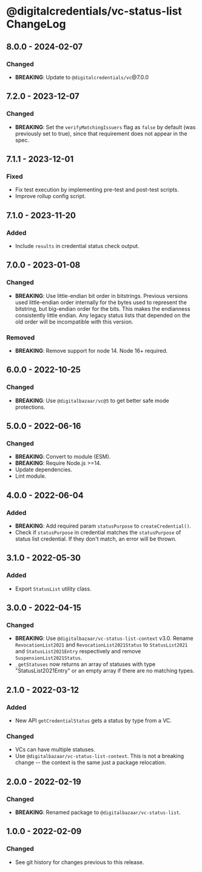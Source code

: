# @digitalcredentials/vc-status-list ChangeLog

## 8.0.0 - 2024-02-07

### Changed
- **BREAKING**: Update to `@digitalcredentials/vc`@7.0.0

## 7.2.0 - 2023-12-07

### Changed
- **BREAKING**: Set the `verifyMatchingIssuers` flag as `false` by default (was
  previously set to true), since that requirement does not appear in the spec.

## 7.1.1 - 2023-12-01

### Fixed
- Fix test execution by implementing pre-test and post-test scripts.
- Improve rollup config script.

## 7.1.0 - 2023-11-20

### Added
- Include `results` in credential status check output.

## 7.0.0 - 2023-01-08

### Changed
- **BREAKING**: Use little-endian bit order in bitstrings. Previous versions
  used little-endian order internally for the bytes used to represent the
  bitstring, but big-endian order for the bits. This makes the endianness
  consistently little endian. Any legacy status lists that depended on the old
  order will be incompatible with this version.

### Removed
- **BREAKING**: Remove support for node 14. Node 16+ required.

## 6.0.0 - 2022-10-25

### Changed
- **BREAKING**: Use `@digitalbazaar/vc@5` to get better safe mode
  protections.

## 5.0.0 - 2022-06-16

### Changed
- **BREAKING**: Convert to module (ESM).
- **BREAKING**: Require Node.js >=14.
- Update dependencies.
- Lint module.

## 4.0.0 - 2022-06-04

### Added
- **BREAKING**: Add required param `statusPurpose` to `createCredential()`.
- Check if `statusPurpose` in credential matches the `statusPurpose` of
  status list credential. If they don't match, an error will be thrown.

## 3.1.0 - 2022-05-30

### Added
- Export `StatusList` utility class.

## 3.0.0 - 2022-04-15

### Changed
- **BREAKING**: Use `@digitalbazaar/vc-status-list-context` v3.0. Rename
  `RevocationList2021` and `RevocationList2021Status` to `StatusList2021` and
  `StatusList2021Entry` respectively and remove `SuspensionList2021Status`.
- `_getStatuses` now returns an array of statuses with type
  "StatusList2021Entry" or an empty array if there are no matching
  types.

## 2.1.0 - 2022-03-12

### Added
- New API `getCredentialStatus` gets a status by type from a VC.

### Changed
- VCs can have multiple statuses.
- Use `@digitalbazaar/vc-status-list-context`. This is not a breaking
  change -- the context is the same just a package relocation.

## 2.0.0 - 2022-02-19

### Changed
- **BREAKING**: Renamed package to `@digitalbazaar/vc-status-list`.

## 1.0.0 - 2022-02-09

### Changed
- See git history for changes previous to this release.
